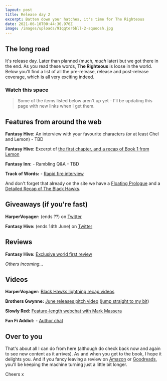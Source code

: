```yaml
---
layout: post
title: Release day 2
excerpt: Batten down your hatches, it's time for The Righteous
date: 2021-06-10T00:44:30.976Z
image: /images/uploads/91qqter6bll-2-squoosh.jpg
---
```

## The long road

It's release day. Later than planned (much, _much_ later) but we got there in the end. As you read these words, **The Righteous** is loose in the world. Below you'll find a list of all the pre-release, release and post-release coverage, which is all very exciting indeed.

### Watch this space

> Some of the items listed below aren't up yet - I'll be updating this page with new links when I get them.

## Features from around the web

**Fantasy Hive:** An interview with your favourite characters (or at least Chel and Lemon) - TBD

**Fantasy Hive:** Excerpt of [the first chapter, and a recap of Book 1 from Lemon](https://fantasy-hive.co.uk/2021/06/the-righteous-by-david-wragg-excerpt/)

**Fantasy Inn:** - Rambling Q&A - TBD

**Track of Words:** - [Rapid fire interview](https://www.trackofwords.com/2021/06/09/rapid-fire-david-wragg-talks-the-righteous)

And don't forget that already on the site we have a [Floating Prologue](https://www.davewragg.com/blog/the-floating-prologue/) and a [Detailed Recap of The Black Hawks](https://www.davewragg.com/blog/black-hawks-recap/).

## Giveaways (if you're fast)

**HarperVoyager:** (ends ??) on [Twitter](https://twitter.com/HarperVoyagerUK/status/1400787428105932802)

**Fantasy Hive:** (ends 14th June) on [Twitter](https://twitter.com/TheFantasyHive/status/1401901626865115147)

## Reviews

**Fantasy Hive:** [Exclusive world first review](https://fantasy-hive.co.uk/2021/04/the-righteous-by-david-wragg-book-review/)

_Others incoming..._

## Videos

**HarperVoyager:** [Black Hawks lightning recap videos](https://twitter.com/HarperVoyagerUK/status/1398217515168378881)

**Brothers Gwynne:** [June releases pitch video](https://www.youtube.com/watch?v=zTRDBj1qFOg) ([jump straight to my bit](https://www.youtube.com/watch?v=zTRDBj1qFOg&t=354s))

**Slowly Red:** [Feature-length webchat with Mark Massera](https://youtu.be/uT-I8g9mxl8)

**Fan Fi Addict:** - [Author chat](https://www.youtube.com/watch?v=lsmtKAoT6iA)

## Over to you

That's about all I can do from here (although do check back now and again to see new content as it arrives). As and when you get to the book, I hope it delights you. And if you fancy leaving a review on [Amazon](https://www.amazon.co.uk/dp/0008331448/) or [Goodreads](https://www.goodreads.com/book/show/50174451-the-righteous), you'll be keeping the machine turning just a little bit longer.

Cheers x
